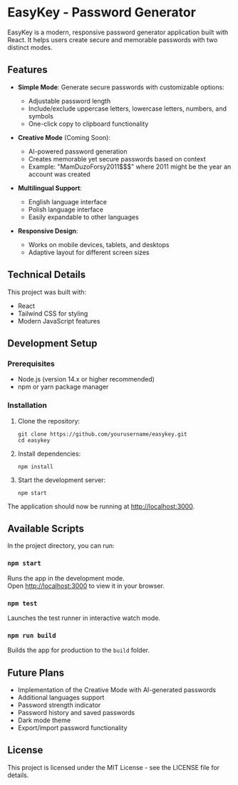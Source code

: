 # EasyKey - Password Generator

EasyKey is a modern, responsive password generator application built with React. It helps users create secure and memorable passwords with two distinct modes.

## Features

- **Simple Mode**: Generate secure passwords with customizable options:
  - Adjustable password length
  - Include/exclude uppercase letters, lowercase letters, numbers, and symbols
  - One-click copy to clipboard functionality
  
- **Creative Mode** (Coming Soon):
  - AI-powered password generation
  - Creates memorable yet secure passwords based on context
  - Example: "MamDuzoForsy2011$$$" where 2011 might be the year an account was created

- **Multilingual Support**:
  - English language interface
  - Polish language interface
  - Easily expandable to other languages

- **Responsive Design**:
  - Works on mobile devices, tablets, and desktops
  - Adaptive layout for different screen sizes

## Technical Details

This project was built with:
- React
- Tailwind CSS for styling
- Modern JavaScript features

## Development Setup

### Prerequisites

- Node.js (version 14.x or higher recommended)
- npm or yarn package manager

### Installation

1. Clone the repository:
   ```
   git clone https://github.com/yourusername/easykey.git
   cd easykey
   ```

2. Install dependencies:
   ```
   npm install
   ```

3. Start the development server:
   ```
   npm start
   ```

The application should now be running at [http://localhost:3000](http://localhost:3000).

## Available Scripts

In the project directory, you can run:

### `npm start`

Runs the app in the development mode.\
Open [http://localhost:3000](http://localhost:3000) to view it in your browser.

### `npm test`

Launches the test runner in interactive watch mode.

### `npm run build`

Builds the app for production to the `build` folder.

## Future Plans

- Implementation of the Creative Mode with AI-generated passwords
- Additional languages support
- Password strength indicator
- Password history and saved passwords
- Dark mode theme
- Export/import password functionality

## License

This project is licensed under the MIT License - see the LICENSE file for details.
